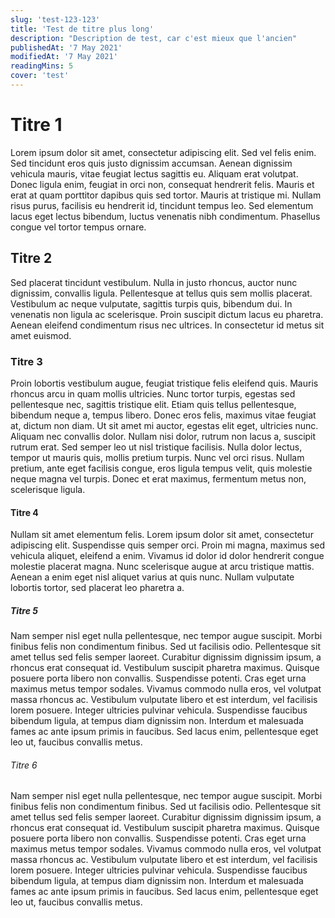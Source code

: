 ```yaml
---
slug: 'test-123-123'
title: 'Test de titre plus long'
description: "Description de test, car c'est mieux que l'ancien"
publishedAt: '7 May 2021'
modifiedAt: '7 May 2021'
readingMins: 5
cover: 'test'
---
```


# Titre 1
Lorem ipsum dolor sit amet, consectetur adipiscing elit. Sed vel felis enim. Sed tincidunt eros quis justo dignissim accumsan. Aenean dignissim vehicula mauris, vitae feugiat lectus sagittis eu. Aliquam erat volutpat. Donec ligula enim, feugiat in orci non, consequat hendrerit felis. Mauris et erat at quam porttitor dapibus quis sed tortor. Mauris at tristique mi. Nullam risus purus, facilisis eu hendrerit id, tincidunt tempus leo. Sed elementum lacus eget lectus bibendum, luctus venenatis nibh condimentum. Phasellus congue vel tortor tempus ornare.

## Titre 2
Sed placerat tincidunt vestibulum. Nulla in justo rhoncus, auctor nunc dignissim, convallis ligula. Pellentesque at tellus quis sem mollis placerat. Vestibulum ac neque vulputate, sagittis turpis quis, bibendum dui. In venenatis non ligula ac scelerisque. Proin suscipit dictum lacus eu pharetra. Aenean eleifend condimentum risus nec ultrices. In consectetur id metus sit amet euismod.

### Titre 3
Proin lobortis vestibulum augue, feugiat tristique felis eleifend quis. Mauris rhoncus arcu in quam mollis ultricies. Nunc tortor turpis, egestas sed pellentesque nec, sagittis tristique elit. Etiam quis tellus pellentesque, bibendum neque a, tempus libero. Donec eros felis, maximus vitae feugiat at, dictum non diam. Ut sit amet mi auctor, egestas elit eget, ultricies nunc. Aliquam nec convallis dolor. Nullam nisi dolor, rutrum non lacus a, suscipit rutrum erat. Sed semper leo ut nisl tristique facilisis. Nulla dolor lectus, tempor ut mauris quis, mollis pretium turpis. Nunc vel orci risus. Nullam pretium, ante eget facilisis congue, eros ligula tempus velit, quis molestie neque magna vel turpis. Donec et erat maximus, fermentum metus non, scelerisque ligula.

#### Titre 4
Nullam sit amet elementum felis. Lorem ipsum dolor sit amet, consectetur adipiscing elit. Suspendisse quis semper orci. Proin mi magna, maximus sed vehicula aliquet, eleifend a enim. Vivamus id dolor id dolor hendrerit congue molestie placerat magna. Nunc scelerisque augue at arcu tristique mattis. Aenean a enim eget nisl aliquet varius at quis nunc. Nullam vulputate lobortis tortor, sed placerat leo pharetra a.

##### Titre 5
Nam semper nisl eget nulla pellentesque, nec tempor augue suscipit. Morbi finibus felis non condimentum finibus. Sed ut facilisis odio. Pellentesque sit amet tellus sed felis semper laoreet. Curabitur dignissim dignissim ipsum, a rhoncus erat consequat id. Vestibulum suscipit pharetra maximus. Quisque posuere porta libero non convallis. Suspendisse potenti. Cras eget urna maximus metus tempor sodales. Vivamus commodo nulla eros, vel volutpat massa rhoncus ac. Vestibulum vulputate libero et est interdum, vel facilisis lorem posuere. Integer ultricies pulvinar vehicula. Suspendisse faucibus bibendum ligula, at tempus diam dignissim non. Interdum et malesuada fames ac ante ipsum primis in faucibus. Sed lacus enim, pellentesque eget leo ut, faucibus convallis metus. 

###### Titre 6
Nam semper nisl eget nulla pellentesque, nec tempor augue suscipit. Morbi finibus felis non condimentum finibus. Sed ut facilisis odio. Pellentesque sit amet tellus sed felis semper laoreet. Curabitur dignissim dignissim ipsum, a rhoncus erat consequat id. Vestibulum suscipit pharetra maximus. Quisque posuere porta libero non convallis. Suspendisse potenti. Cras eget urna maximus metus tempor sodales. Vivamus commodo nulla eros, vel volutpat massa rhoncus ac. Vestibulum vulputate libero et est interdum, vel facilisis lorem posuere. Integer ultricies pulvinar vehicula. Suspendisse faucibus bibendum ligula, at tempus diam dignissim non. Interdum et malesuada fames ac ante ipsum primis in faucibus. Sed lacus enim, pellentesque eget leo ut, faucibus convallis metus. 
